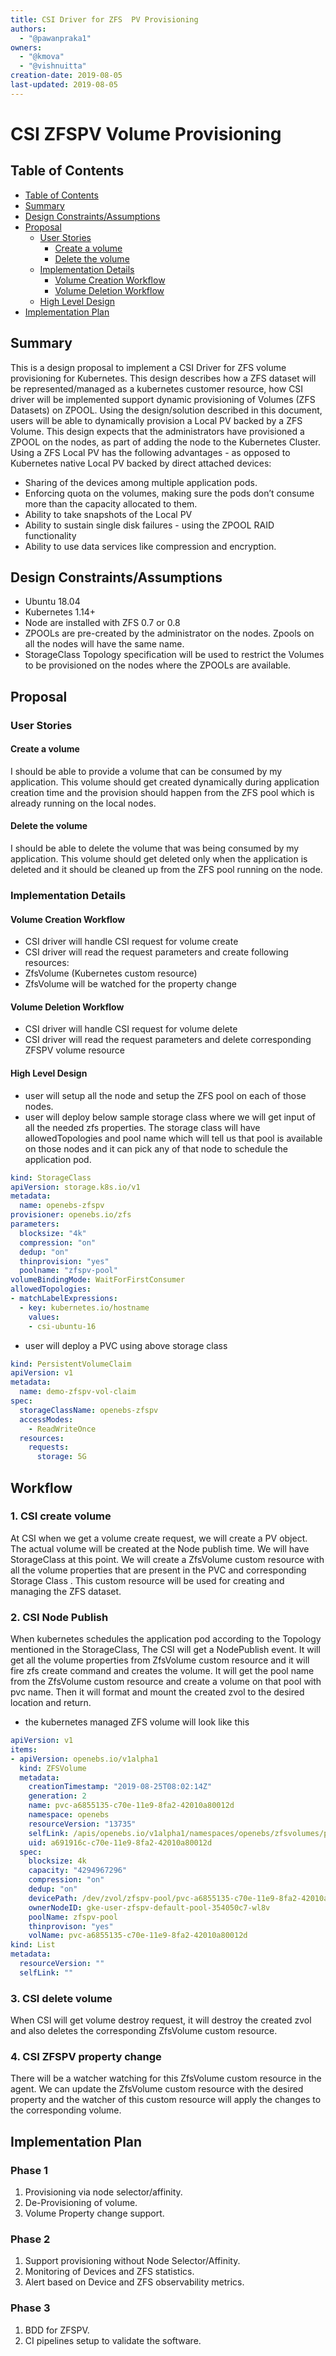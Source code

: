 ```yaml
---
title: CSI Driver for ZFS  PV Provisioning
authors:
  - "@pawanpraka1"
owners:
  - "@kmova"
  - "@vishnuitta"
creation-date: 2019-08-05
last-updated: 2019-08-05
---
```


# CSI ZFSPV Volume Provisioning

## Table of Contents

* [Table of Contents](#table-of-contents)
* [Summary](#summary)
* [Design Constraints/Assumptions](#design-constraints-assumptions)
* [Proposal](#proposal)
    * [User Stories](#user-stories)
      * [Create a volume](#create-a-volume)
      * [Delete the volume](#delete-the-volume)
    * [Implementation Details](#implementation-details)
      * [Volume Creation Workflow](#volume-creation-workflow)
      * [Volume Deletion Workflow](#volume-deletion-workflow)
    * [High Level Design](#high-level-design)
* [Implementation Plan](#implementation-plan)

## Summary

This is a design proposal to implement a CSI Driver for ZFS volume provisioning for Kubernetes. This design describes how a ZFS dataset will be represented/managed as a kubernetes customer resource, how CSI driver will be implemented  support dynamic provisioning of Volumes (ZFS Datasets)  on ZPOOL.
Using the design/solution described in this document, users will be able to dynamically provision a Local PV backed by a ZFS Volume. This design expects that the administrators have provisioned a ZPOOL on the nodes, as part of adding the node to the Kubernetes Cluster.
Using a ZFS Local PV has the following advantages - as opposed to Kubernetes native Local PV backed by direct attached devices:
- Sharing of the devices among multiple application pods.
- Enforcing quota on the volumes, making sure the pods don’t consume more than the capacity allocated to them.
- Ability to take snapshots of the Local PV
- Ability to sustain single disk failures - using the ZPOOL RAID functionality
- Ability to use data services like compression and encryption.

## Design Constraints/Assumptions

- Ubuntu 18.04
- Kubernetes 1.14+
- Node are installed with ZFS 0.7 or 0.8
- ZPOOLs are pre-created by the administrator on the nodes. Zpools on all the nodes will have the same name.
- StorageClass Topology specification will be used to restrict the Volumes to be provisioned on the nodes where the ZPOOLs are available.

## Proposal

### User Stories

#### Create a volume
I should be able to provide a volume that can be consumed by my application. This volume should get created dynamically during application creation time and the provision should happen from the ZFS pool which is already running on the local nodes.

#### Delete the volume
I should be able to delete the volume that was being consumed by my application. This volume should get deleted only when the application is deleted and it should be cleaned up from the ZFS pool running on the node.

### Implementation Details

#### Volume Creation Workflow
- CSI driver will handle CSI request for volume create
- CSI driver will read the request parameters and create following resources:
- ZfsVolume (Kubernetes custom resource)
- ZfsVolume will be watched for the property change

#### Volume Deletion Workflow
- CSI driver will handle CSI request for volume delete
- CSI driver will read the request parameters and delete corresponding ZFSPV volume resource

#### High Level Design
- user will setup all the node and setup the ZFS pool on each of those nodes.
- user will deploy below sample storage class where we will get input of all the needed zfs properties. The storage class will have allowedTopologies and pool name which will tell us that pool is available on those nodes and it can pick any of that node to schedule the application pod.

```yaml
kind: StorageClass
apiVersion: storage.k8s.io/v1
metadata:
  name: openebs-zfspv
provisioner: openebs.io/zfs
parameters:
  blocksize: "4k"
  compression: "on"
  dedup: "on"
  thinprovision: "yes"
  poolname: "zfspv-pool"
volumeBindingMode: WaitForFirstConsumer
allowedTopologies:
- matchLabelExpressions:
  - key: kubernetes.io/hostname
    values:
    - csi-ubuntu-16
```

- user will deploy a PVC using above storage class

```yaml
kind: PersistentVolumeClaim
apiVersion: v1
metadata:
  name: demo-zfspv-vol-claim
spec:
  storageClassName: openebs-zfspv
  accessModes:
    - ReadWriteOnce
  resources:
    requests:
      storage: 5G
```
## Workflow

### 1. CSI create volume
At CSI when we get a volume create request, we will create a PV object. The actual volume will be created at the Node publish time. We will have StorageClass at this point. We will create a ZfsVolume custom resource with all the volume properties that are present in the PVC and corresponding Storage Class . This custom resource will be used for creating and managing the ZFS dataset.

### 2. CSI Node Publish
When kubernetes schedules the application pod according to the Topology mentioned in the StorageClass, The CSI will get a NodePublish event. It will get all the volume properties from ZfsVolume custom resource and it will fire zfs create command and creates the volume. It will get the pool name from the ZfsVolume custom resource and create a volume on that pool with pvc name. Then it will format and mount the created zvol to the desired location and return.

- the kubernetes managed ZFS volume will look like this

```yaml
apiVersion: v1
items:
- apiVersion: openebs.io/v1alpha1
  kind: ZFSVolume
  metadata:
    creationTimestamp: "2019-08-25T08:02:14Z"
    generation: 2
    name: pvc-a6855135-c70e-11e9-8fa2-42010a80012d
    namespace: openebs
    resourceVersion: "13735"
    selfLink: /apis/openebs.io/v1alpha1/namespaces/openebs/zfsvolumes/pvc-a6855135-c70e-11e9-8fa2-42010a80012d
    uid: a691916c-c70e-11e9-8fa2-42010a80012d
  spec:
    blocksize: 4k
    capacity: "4294967296"
    compression: "on"
    dedup: "on"
    devicePath: /dev/zvol/zfspv-pool/pvc-a6855135-c70e-11e9-8fa2-42010a80012d
    ownerNodeID: gke-user-zfspv-default-pool-354050c7-wl8v
    poolName: zfspv-pool
    thinprovison: "yes"
    volName: pvc-a6855135-c70e-11e9-8fa2-42010a80012d
kind: List
metadata:
  resourceVersion: ""
  selfLink: ""
```

### 3. CSI delete volume

When CSI will get volume destroy request, it will destroy the created zvol and also deletes the corresponding ZfsVolume custom resource.

### 4. CSI ZFSPV property change
There will be a watcher watching for this ZfsVolume custom resource in the agent. We can update the ZfsVolume custom resource with the desired property and the watcher of this custom resource will apply the changes to the corresponding volume.

## Implementation Plan

### Phase 1
1. Provisioning via node selector/affinity.
2. De-Provisioning of volume.
3. Volume Property change support.

### Phase 2
1. Support provisioning without Node Selector/Affinity.
2. Monitoring of Devices and ZFS statistics.
3. Alert based on Device and ZFS observability metrics.

### Phase 3
1. BDD for ZFSPV.
2. CI  pipelines setup to validate the software.
